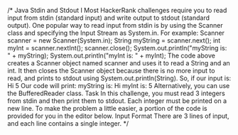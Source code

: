 /* Java Stdin and Stdout I
Most HackerRank challenges require you to read input from stdin (standard input) and write output to stdout (standard output).
One popular way to read input from stdin is by using the Scanner class and specifying the Input Stream as System.in. For example:
Scanner scanner = new Scanner(System.in);
String myString = scanner.next();
int myInt = scanner.nextInt();
scanner.close();
System.out.println("myString is: " + myString);
System.out.println("myInt is: " + myInt);
The code above creates a Scanner object named scanner and uses it to read a String and an int. It then closes the Scanner object because
there is no more input to read, and prints to stdout using System.out.println(String). So, if our input is:
Hi 5
Our code will print:
myString is: Hi
myInt is: 5
Alternatively, you can use the BufferedReader class.
Task 
In this challenge, you must read 3 integers from stdin and then print them to stdout. Each integer must be printed on a new line. To make
the problem a little easier, a portion of the code is provided for you in the editor below.
Input Format
There are 3 lines of input, and each line contains a single integer. */